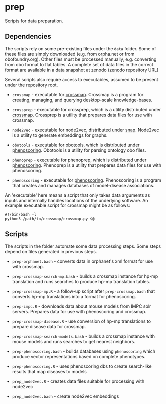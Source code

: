 # prep

Scripts for data preparation. 


## Dependencies 

The scripts rely on some pre-existing files under the `data` folder. Some of
these files are simply downloaded (e.g. from orpha.net or from obofoundry.org). 
Other files must be processed manually, e.g. converting from obo format to
flat tables. A complete set of data files in the correct format are available
in a data snapshot at zenodo (zenodo repository URL)

Several scripts also require access to executables, assumed to be present 
under the repository root. 

- `crossmap` - executable for [crossmap](https://github.com/tkonopka/crossmap). 
  Crossmap is a program for creating, managing, and querying desktop-scale
  knowledge-bases.

- `crossprep` - executable for crossprep, which is a utility distributed 
under [crossmap](https://github.com/tkonopka/crossmap). Crossprep is a utility
  that prepares data files for use with crossmap.
  
- `node2vec` - executable for node2vec, distributed under 
  [snap](https://github.com/snap-stanford/snap). Node2vec is a utility to 
  generate embeddings for graphs.

- `obotools` - executable for obotools, which is distributed under 
  [phenoscoring](https://github.com/tkonopka/phenoscoring). Obotools is a
  utility for parsing ontology obo files.

- `phenoprep` - executable for phenoprep, which is distributed under 
  [phenoscoring](https://github.com/tkonopka/phenoscoring). Phenoprep is a 
  utility that prepares data files for use with phenoscoring.

- `phenoscoring` - executable for 
  [phenoscoring](https://github.com/tkonopka/phenoscoring). Phenoscoring
  is a program that creates and manages databases of model-disease 
  associations.

An 'executable' here means a script that only takes data arguments as inputs
and internally handles locations of the underlying software. An example 
executable script for crossmap might be as follows:

```
#!/bin/bash -l
python3 /path/to/crossmap/crossmap.py $@
```


## Scripts

The scripts in the folder automate some data processing steps. Some steps depend
on files generated in previous steps.

- `prep-orphanet.bash` - converts data in orphanet's xml format for use with 
  crossmap.

- `prep-crossmap-search-mp.bash` - builds a crossmap instance for hp-mp 
  translation and runs searches to produce hp-mp translation tables.

- `prep-crossmap-mp.R` - a follow-up script after `prep-crossmap.bash` that 
  converts hp-mp translations into a format for phenoscoring.

- `prep-impc.R` - downloads data about mouse models from IMPC solr servers.
  Prepares data for use with phenoscoring and crossmap.

- `prep-crossmap-disease.R` - use conversion of hp-mp translations to prepare 
  disease data for crossmap.

- `prep-crossmap-search-models.bash` - builds a crossmap instance with mouse 
  models and runs searches to get nearest neighbors.

- `prep-phenoscoring.bash` - builds databases using `phenoscoring` which 
  produce vector representations based on complete phenotypes.

- `prep-phenoscoring.R` - uses phenoscoring dbs to create search-like results 
  that map diseases to models

- `prep_node2vec.R` - creates data files suitable for processing with node2vec

- `prep_node2vec.bash` - create node2vec embeddings

